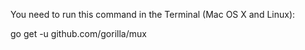 You need to run this command in the Terminal (Mac OS X and Linux):

go get -u github.com/gorilla/mux